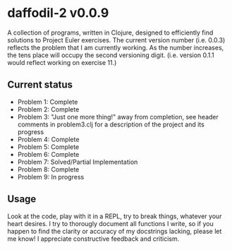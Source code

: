 # daffodil-2 v0.0.9

A collection of programs, written in Clojure, designed to efficiently find solutions to
Project Euler exercises. The current version number (i.e. 0.0.3) reflects the problem that
I am currently working. As the number increases, the tens place will occupy the second
versioning digit. (i.e. version 0.1.1 would reflect working on exercise 11.)

## Current status
* Problem 1: Complete
* Problem 2: Complete
* Problem 3: "Just one more thing!" away from completion, see header comments in problem3.clj for a description of the project and its progress
* Problem 4: Complete
* Problem 5: Complete
* Problem 6: Complete
* Problem 7: Solved/Partial Implementation
* Problem 8: Complete
* Problem 9: In progress

## Usage

Look at the code, play with it in a REPL, try to break things, whatever your heart
desires. I try to thorougly document all functions I write, so if you happen to find
the clarity or accuracy of my docstrings lacking, please let me know! I appreciate
constructive feedback and criticism.
